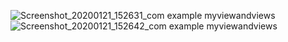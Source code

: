 ![Screenshot_20200121_152631_com example myviewandviews](https://user-images.githubusercontent.com/43459430/72787597-d1a5ff80-3c62-11ea-9515-6f001dbbfc99.jpg)
![Screenshot_20200121_152642_com example myviewandviews](https://user-images.githubusercontent.com/43459430/72787600-d1a5ff80-3c62-11ea-8293-1097b0d1b8da.jpg)
